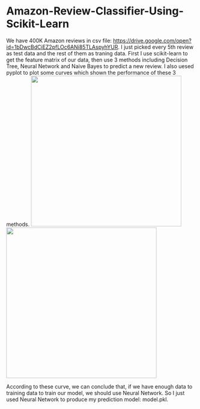 # Amazon-Review-Classifier-Using-Scikit-Learn
We have 400K Amazon reviews in csv file: https://drive.google.com/open?id=1bDwcBdCiEZ2pfLOc6ANi85TLAspyhYUR. I just picked every 5th review as test data and the rest of them as traning data. First I use scikit-learn to get the feature matrix of our data, then use 3 methods including Decision Tree, Neural Network and Naive Bayes to predict a new review. I also uesed pyplot to plot some curves which shown the performance of these 3 methods. 
<img src="https://user-images.githubusercontent.com/11751622/43679140-eb49ebe2-97d4-11e8-8f93-1a37642ded07.png" width="400" height="400">
<img src="https://user-images.githubusercontent.com/11751622/43679141-ee3d114e-97d4-11e8-80af-239a6967592e.png" width="400" height="400">

According to these curve, we can conclude that, if we have enough data to training data to train our model, we should use Neural Network. So I just used Neural Network to produce my prediction model: model.pkl.

